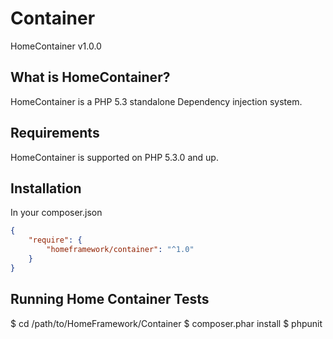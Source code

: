 Container
=========

HomeContainer v1.0.0


What is HomeContainer?
-----------------

HomeContainer is a PHP 5.3 standalone Dependency injection system.

Requirements
------------

HomeContainer is supported on PHP 5.3.0 and up.

Installation
----------------------

In your composer.json
```json
{
    "require": {
        "homeframework/container": "^1.0"
    }
}
```

Running Home Container Tests
----------------------

$ cd /path/to/HomeFramework/Container
$ composer.phar install
$ phpunit
